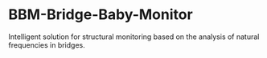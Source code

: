 # BBM-Bridge-Baby-Monitor
Intelligent solution for structural monitoring based on the analysis of natural frequencies in bridges.
